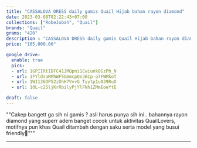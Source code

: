 ```yaml
---
title: "CASSALOVA DRESS daily gamis Quail Hijab bahan rayon diamond"
date: 2023-03-08T02:22:43+07:00
collections: ["RobeJubah", "Quail"]
brands: "Quail"
grams: "420"
description : "CASSALOVA DRESS daily gamis Quail Hijab bahan rayon diamond"
price: "165,000.00"

google_drive:
  enable: true
  pics:
  - url: 1GPIIRtIDFC41JMQpni1Cwiunk0GzPh_N
  - url: 1FYldsaRMhWF5GmmcpQeJ6Cp-o7FWMkoT
  - url: 1WI136OP52iDhH7VvvG_Tyytp1u039RuO
  - url: 10L-c2SljKrRbilyPjYlFNh1ZMmEoeYtE

draft: false
---
```


""Cakep bangett ga sih ni gamis ? asli harus punya sih ini.. bahannya rayon diamond yang superr adem banget cocok untuk aktivitas QuailLovers, motifnya pun khas Quail ditambah  dengan saku serta model yang busui friendly🤩"""

-----------    
 
